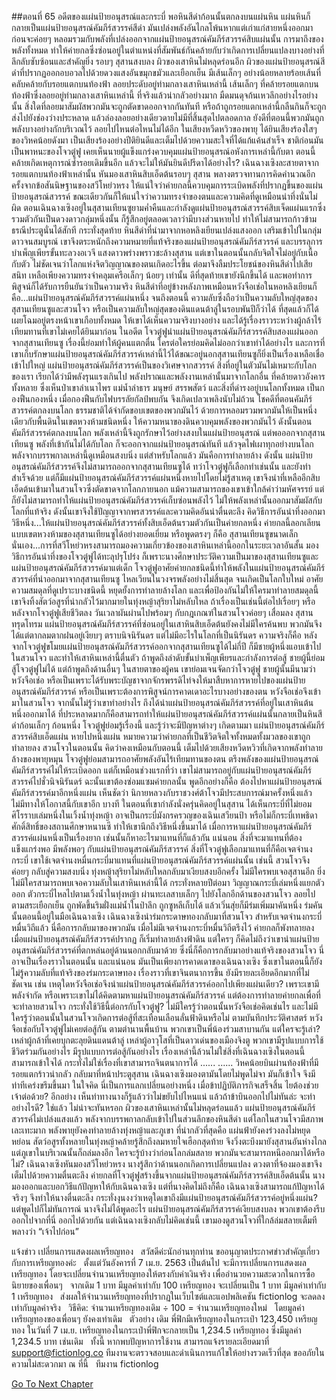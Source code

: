 ##ตอนที่ 65 อดีตของแผ่นป้ายอนุสรณ์และกระบี่
พอหินสีดำก้อนนั้นตกลงบนแผ่นหิน แผ่นหินก็กลายเป็นแผ่นป้ายอนุสรณ์คัมภีร์สวรรค์สีดำ มันเปล่งพลังอันไกลโพ้นหากแต่เก่าแก่สายหนึ่งออกมา ก่อนจะค่อยๆ หลอมรวมกับพลังที่เปล่งออกจากแผ่นป้ายอนุสรณ์คัมภีร์สวรรค์สิบแผ่นนั้น การมาถึงของพลังทั้งหมด ทำให้ค่ายกลซึ่งซ่อนอยู่ในตำแหน่งที่สัมพันธ์กันคล้ายกับว่าเกิดการเปลี่ยนแปลงบางอย่างที่ลึกลับซับซ้อนและสำคัญยิ่ง
รอบๆ สุสานสงบลง ผิวของเสาหินไม่หลุดร่อนอีก ผิวของแผ่นป้ายอนุสรณ์สีดำที่ปรากฏออกอบอวลไปด้วยดวงแสงอันขมุกขมัวและเยือกเย็น มีเส้นเล็กๆ อย่างน้อยหลายร้อยเส้นที่คลับคล้ายกับรอยแตกบนท้องฟ้า ลอยประดับอยู่ท่ามกลางเสาหินเหล่านี้
เส้นเล็กๆ ที่คล้ายรอยแตกบนท้องฟ้าซึ่งลอยอยู่ท่ามกลางเสาหินเหล่านี้ ที่จริงแล้วน่ากลัวอย่างมาก มืดมนดุจก้นเหวลึกอย่างไรอย่างนั้น สิ่งใดที่ลอยมาสัมผัสพวกมันจะถูกตัดขาดออกจากกันทันที หรือถ้าถูกรอยแตกเหล่านี้กลืนกินก็จะถูกส่งไปยังช่องว่างประหลาด แล้วล่องลอยอย่างเดียวดายไม่มีที่สิ้นสุดไปตลอดกาล ยังดีที่ตอนนี้พวกมันถูกพลังบางอย่างกักบริเวณไว้ ลอยไปไหนต่อไหนไม่ได้อีก
ในเสียงหวีดหวิวของพายุ ได้ยินเสียงร้องใสๆ ของวิหคน้อยดังมา เป็นเสียงร้องอย่างปีติยินดีและเต็มไปด้วยความสะใจที่ได้แก้แค้นสำเร็จ ชาติก่อนมันเป็นพาหนะของโจวตู๋ฟู เคยเห็นนายผู้แข็งแกร่งควบคุมแผ่นป้ายอนุสรณ์อหังการเหล่านี้กับตา ตอนนี้คล้ายเกิดเหตุการณ์ซ้ำรอยเดิมขึ้นอีก แล้วจะไม่ให้มันยินดีปรีดาได้อย่างไร?
เฉินฉางเซิงละสายตาจากรอยแตกบนท้องฟ้าเหล่านั้น หันมองเสาหินสิบเอ็ดต้นรอบๆ สุสาน พลางตรวจทานการคิดคำนวณอีกครั้งจากข้อสันนิษฐานของสวีโหย่วหรง ให้แน่ใจว่าค่ายกลนี้ควบคุมการระเบิดพลังที่ปรากฏขึ้นของแผ่นป้ายอนุสรณ์สวรรค์ ขณะเดียวกันก็ให้แน่ใจว่าความทรงจำของตนและความคิดที่ดูเหมือนน่าทึ่งนั่นไม่ผิด
ตอนเฉินฉางเซิงอยู่ในสุสานเทียนซูยามค่ำคืนและกำลังดูแผ่นป้ายอนุสรณ์สวรรค์สิบเจ็ดแผ่นแรกซึ่งรวมตัวกันเป็นดวงดาวกลุ่มหนึ่งนั้น ก็รู้สึกอยู่ตลอดเวลาว่ามีบางส่วนหายไป ทำให้ไม่สามารถก้าวข้ามธรณีประตูนั่นได้สักที กระทั่งสุดท้าย หินสีดำที่นำมาจากหอหลิงเยียนเปล่งแสงออก เสริมเข้าไปในกลุ่มดาวจนสมบูรณ์ เขาจึงตระหนักถึงความหมายที่แท้จริงของแผ่นป้ายอนุสรณ์คัมภีร์สวรรค์ และบรรลุการบำเพ็ญเพียรขั้นทะลวงอเวจี
แสงดาวพร่างพราวชะล้างสุสาน แต่เขาในตอนนั้นกลับจิตใจไม่อยู่กับเนื้อกับตัว ไม่ชัดเจนว่าโลกแห่งจิตวิญญาณของตนเกิดอะไรขึ้น ต่อมาจึงลืมประโยชน์ของหินสีดำไปเสียสนิท เหลือเพียงความทรงจำคลุมเครือเล็กๆ น้อยๆ เท่านั้น ดีที่สุดท้ายเขายังนึกขึ้นได้ และพอทำการพิสูจน์ก็ได้รับการยืนยันว่าเป็นความจริง
หินสีดำที่อยู่ข้างหลังภาพเหมือนหวังจือเช่อในหอหลิงเยียนก็คือ...แผ่นป้ายอนุสรณ์คัมภีร์สวรรค์แผ่นหนึ่ง
จนถึงตอนนี้ ความลับซึ่งถือว่าเป็นความลับใหญ่สุดของสุสานเทียนซูและสวนโจว หรือเป็นความลับใหญ่สุดของดินแดนต้าลู่ในรอบพันปีก็ว่าได้ ที่สุดแล้วก็ได้เผยโฉมอยู่ตรงหน้าเขาเกือบทั้งหมด ให้เขาได้เห็นความจริงบางอย่าง และได้รู้เรื่องราวระหว่างผู้กล้าไร้เทียมทานที่เขาไม่เคยได้ยินมาก่อน
ในอดีต โจวตู๋ฟูนำแผ่นป้ายอนุสรณ์คัมภีร์สวรรค์สิบสองแผ่นออกจากสุสานเทียนซู เรื่องนี้ย่อมทำให้ผู้คนแตกตื่น ใครต่อใครย่อมคิดไม่ออกว่าเขาทำได้อย่างไร และการที่เขาเก็บรักษาแผ่นป้ายอนุสรณ์คัมภีร์สวรรค์เหล่านี้ไว้ได้ขณะอยู่นอกสุสานเทียนซูก็ยิ่งเป็นเรื่องเหลือเชื่อเข้าไปใหญ่
แผ่นป้ายอนุสรณ์คัมภีร์สวรรค์เป็นของวิเศษจากสวรรค์ สิ่งที่อยู่ในตัวมันไม่เหมาะกับโลกของเรา เรียกได้ว่ามีพลังรุนแรงเกินไป พลังปราณและพลังงานเหล่านั้นมาจากโลกอื่น ที่คล้ายดาวอังคารทั้งหลาย ซึ่งเห็นป่าเขาลำเนาไพร แม่น้ำลำธาร มนุษย์ สรรพสัตว์ และสิ่งที่ดำรงอยู่บนโลกทั้งหมด เป็นกองฟืนกองหนึ่ง
เมื่อกองฟืนกับไฟบรรลัยกัลป์พบกัน จึงเกิดเปลวเพลิงนับไม่ถ้วน โชคดีที่ตอนคัมภีร์สวรรค์ตกลงบนโลก ธรรมชาติได้จำกัดขอบเขตของพวกมันไว้ ด้วยการหลอมรวมพวกมันให้เป็นหนึ่งเดียวกับพื้นดินในเขตหวงห้ามชนิดหนึ่ง ให้ความหนาของดินควบคุมพลังของพวกมันไว้ ดังนั้นตอนคัมภีร์สวรรค์ตกลงบนโลก พลังเหล่านี้จึงถูกรักษาไว้อย่างสงบในแผ่นป้ายอนุสรณ์ แต่พอออกจากสุสานเทียนซู พลังที่เข้ากันไม่ได้กับโลก ก็จะออกจากแผ่นป้ายอนุสรณ์ทันที แล้วจุดไฟเผาทุกอย่างบนโลก พลังจากบรรพกาลเหล่านี้ดูเหมือนสงบนิ่ง แต่สำหรับโลกแล้ว มันคือการทำลายล้าง
ดังนั้น แผ่นป้ายอนุสรณ์คัมภีร์สวรรค์จึงไม่สามารถออกจากสุสานเทียนซูได้
ทว่าโจวตู๋ฟูก็เลือกทำเช่นนั้น และยังทำสำเร็จด้วย แต่ก็มีแผ่นป้ายอนุสรณ์คัมภีร์สวรรค์แผ่นหนึ่งหายไปโดยไม่รู้สาเหตุ เขาจึงนำที่เหลืออีกสิบเอ็ดต้นเข้ามาในสวนโจวซึ่งตัดขาดจากโลกภายนอก แม้ความสามารถของเขาเข้าใกล้คำว่ามหัศจรรย์ แต่ก็ยังไม่สามารถทำให้แผ่นป้ายอนุสรณ์คัมภีร์สวรรค์เก็บซ่อนพลังไว้ ไม่ให้พลังเหล่านั้นออกมาสัมผัสกับโลกที่แท้จริง ดังนั้นเขาจึงใช้ปัญญาจากพรสวรรค์และความคิดอันน่าตื่นตะลึง คิดวิธีการอันน่าทึ่งออกมาวิธีหนึ่ง...ให้แผ่นป้ายอนุสรณ์คัมภีร์สวรรค์ทั้งสิบเอ็ดต้นรวมตัวกันเป็นค่ายกลหนึ่ง
ค่ายกลนี้ลอกเลียนแบบเขตหวงห้ามของสุสานเทียนซูได้อย่างยอดเยี่ยม หรือพูดตรงๆ ก็คือ สุสานเทียนซูขนาดเล็กนั่นเอง...การที่สวีโหย่วหรงสามารถมองความเกี่ยวข้องของเสาหินเหล่านี้ออกในระยะเวลาอันสั้น มองวิธีการอันน่าทึ่งของโจวตู๋ฟูได้ทะลุปรุโปร่ง ก็เพราะนางศึกษาประวัติความเป็นมาของสุสานเทียนซูและแผ่นป้ายอนุสรณ์คัมภีร์สวรรค์มาแต่เด็ก
โจวตู๋ฟูอาศัยค่ายกลชนิดนี้ทำให้พลังในแผ่นป้ายอนุสรณ์คัมภีร์สวรรค์ที่นำออกมาจากสุสานเทียนซู ไหลเวียนในวงจรพลังอย่างไม่สิ้นสุด จนเกิดเป็นโลกใบใหม่ อาศัยความสมดุลที่ดูเปราะบางชนิดนี้ หยุดยั้งการทำลายล้างโลก และเพื่อป้องกันไม่ให้ใครมาทำลายสมดุลนี้ เขาจึงทิ้งสัตว์อสูรที่น่ากลัวไว้มากมายในทุ่งหญ้าสุริยาไม่หลับใหล
ถ้าเรื่องเป็นเช่นนี้ต่อไปเรื่อยๆ หรือหลังจากโจวตู๋ฟูเสียชีวิตลง วันเวลาผันผ่านไปพร้อมๆ กับกฎเกณฑ์ในสวนโจวค่อยๆ เสื่อมลง สุสานทรุดโทรม แผ่นป้ายอนุสรณ์คัมภีร์สวรรค์ที่ซ่อนอยู่ในเสาหินสิบเอ็ดต้นยังคงไม่มีใครค้นพบ พวกมันจึงได้แต่ตากลมตากฝนอยู่เงียบๆ ตราบนิจนิรันดร
แต่ไม่มีอะไรในโลกที่เป็นนิรันดร ความจริงก็คือ หลังจากโจวตู๋ฟูขโมยแผ่นป้ายอนุสรณ์คัมภีร์สวรรค์ออกจากสุสานเทียนซูได้ไม่กี่ปี ก็มีชายผู้หนึ่งแอบเข้าไปในสวนโจว และทำให้เสาหินเหล่านี้ตื่นตัว ถ้าพูดถึงลำดับขั้นบำเพ็ญเพียรและกำลังการต่อสู้ ชายผู้นี้ย่อมสู้โจวตู๋ฟูไม่ได้ แต่ถ้าพูดถึงด้านอื่นๆ ในสายตาของผู้คน เขาย่อมเจนจัดกว่าโจวตู๋ฟู
ชายผู้นั้นมีนามว่า หวังจือเช่อ
หรือเป็นเพราะได้รับพระบัญชาจากจักรพรรดิไท่จงให้มาสืบหาการหายไปของแผ่นป้ายอนุสรณ์คัมภีร์สวรรค์ หรือเป็นเพราะต้องการพิสูจน์การคาดเดาอะไรบางอย่างของตน หวังจือเช่อจึงเข้ามาในสวนโจว จากนั้นไม่รู้ว่าเขาทำอย่างไร ถึงได้นำแผ่นป้ายอนุสรณ์คัมภีร์สวรรค์ที่อยู่ในเสาหินต้นหนึ่งออกมาได้ ที่ประหลาดมากก็คือสามารถทำให้แผ่นป้ายอนุสรณ์คัมภีร์สวรรค์แผ่นนั้นกลายเป็นหินสีดำก้อนเล็กๆ ก้อนหนึ่ง
โจวตู๋ฟูย่อมรู้เรื่องนี้ และรู้ว่าจะมีปัญหาต่างๆ เกิดตามมา
แผ่นป้ายอนุสรณ์คัมภีร์สวรรค์สิบเอ็ดแผ่น หายไปหนึ่งแผ่น หมายความว่าค่ายกลที่เป็นชีวิตจิตใจทั้งหมดทั้งมวลของเขาถูกทำลายลง
สวนโจวในตอนนั้น คิดว่าคงเหมือนกับตอนนี้ เต็มไปด้วยเสียงหวีดหวิวที่เกิดจากพลังทำลายล้างของพายุหมุน
โจวตู๋ฟูย่อมสามารถอาศัยพลังอันไร้เทียมทานของตน ตรึงพลังของแผ่นป้ายอนุสรณ์คัมภีร์สวรรค์ไม่ให้ระเบิดออก แต่ก็เหมือนช่วงแรกที่ว่า เขาไม่สามารถอยู่กับแผ่นป้ายอนุสรณ์คัมภีร์สวรรค์ไปชั่วนิจนิรันดร์ ฉะนั้นเขาต้องซ่อมแซมค่ายกลนั้น พูดอีกอย่างก็คือ ต้องไปหาแผ่นป้ายอนุสรณ์คัมภีร์สวรรค์มาอีกหนึ่งแผ่น
เห็นชัดว่า นิกายหลวงกับราชวงศ์ต้าโจวมีประสบการณ์มาครั้งหนึ่งแล้ว ไม่มีทางให้โอกาสนี้กับเขาอีก บางที ในตอนที่เขากำลังนั่งครุ่นคิดอยู่ในสุสาน ได้เห็นกระบี่ที่ไม่ยอมศิโรราบเล่มหนึ่งในเวิ้งน้ำทุ่งหญ้า อาจเป็นกระบี่มังกรครวญของเฉินเสวียนป้า หรือไม่ก็กระบี่เทพธิดาศักดิ์สิทธิ์ของสถานศึกษาหนานซี ทำให้เขานึกถึงวิธีหนึ่งขึ้นมาได้
เมื่อการหาแผ่นป้ายอนุสรณ์คัมภีร์สวรรค์แผ่นหนึ่งเป็นเรื่องยาก เช่นนั้นก็หาอะไรมาแทนที่ก็แล้วกัน
แน่นอน สิ่งที่จะมาแทนที่ต้องแข็งแกร่งพอ มีพลังพอๆ กับแผ่นป้ายอนุสรณ์คัมภีร์สวรรค์
สิ่งที่โจวตู๋ฟูเลือกมาแทนที่ก็คือเจตจำนงกระบี่
เขาใช้เจตจำนงหมื่นกระบี่มาแทนที่แผ่นป้ายอนุสรณ์คัมภีร์สวรรค์แผ่นนั้น
เช่นนี้ สวนโจวจึงค่อยๆ กลับสู่ความสงบนิ่ง
ทุ่งหญ้าสุริยาไม่หลับใหลกลับมาเงียบสงบอีกครั้ง
ไม่มีใครพบเจอสุสานอีก ยิ่งไม่มีใครสามารถพบเจอความลับในเสาหินเหล่านี้ได้
กระทั่งหลายปีต่อมา วิญญาณกระบี่เล่มหนึ่งแยกตัวออก ตัวกระบี่ไหลไปตามเวิ้งน้ำในทุ่งหญ้า ผ่านทะเลสาบเล็กๆ ไปยังโลกอีกด้านของสวนโจว ลอยไปตามสระเยือกเย็น ถูกพัดขึ้นริมฝั่งแม่น้ำในป่าลึก ถูกซูหลีเก็บได้ แล้วเวิ่นสุ่ยก็มีร่มเพิ่มมาคันหนึ่ง ร่มคันนั้นตอนนี้อยู่ในมือเฉินฉางเซิง
เฉินฉางเซิงนำร่มกระดาษทองกลับมาที่สวนโจว สำหรับเจตจำนงกระบี่หมื่นวิถีแล้ว นี่คือการกลับมาของพวกมัน เมื่อไม่มีเจตจำนงกระบี่หมื่นวิถีตรึงไว้ ค่ายกลก็พังทลายลง เมื่อแผ่นป้ายอนุสรณ์คัมภีร์สวรรค์ปรากฏ ก็เริ่มทำลายล้างฟ้าดิน แต่ใครๆ ก็คิดไม่ถึงว่าเขานำแผ่นป้ายอนุสรณ์คัมภีร์สวรรค์ที่ตกหล่นอยู่ด้านนอกกลับมาด้วย ซึ่งนี่ก็คือการกลับมาอย่างแท้จริงของสวนโจว
นี่อาจเป็นเรื่องราวในตอนนั้น และแน่นอน มันเป็นเพียงการคาดเดาของเฉินฉางเซิง ซึ่งเขาในตอนนี้ก็ยังไม่รู้ความลับที่แท้จริงของร่มกระดาษทอง เรื่องราวที่เขาจินตนาการขึ้น ยังมีรายละเอียดอีกมากที่ไม่ชัดเจน เช่น เหตุใดหวังจือเช่อจึงนำแผ่นป้ายอนุสรณ์คัมภีร์สวรรค์ออกไปเพียงแผ่นเดียว? เพราะเขามีพลังจำกัด หรือเพราะเขาไม่ได้คิดตามหาแผ่นป้ายอนุสรณ์คัมภีร์สวรรค์ แต่ต้องการทำลายค่ายกลเพื่อที่จะทำลายสวนโจว กระทั่งใช้วิธีนี้ต่อกรกับโจวตู๋ฟู?
ไม่มีใครรู้ว่าตอนนั้นหวังจือเช่อคิดเช่นไร และไม่มีใครรู้ว่าตอนนั้นในสวนโจวเกิดการต่อสู้ที่สะเทือนเลือนลั่นฟ้าดินหรือไม่ ตามบันทึกประวัติศาสตร์ หวังจือเช่อกับโจวตู๋ฟูไม่เคยต่อสู้กัน ตามตำนานพื้นบ้าน พวกเขาเป็นพี่น้องร่วมสาบานกัน แต่ใครจะรู้เล่า? เหล่าผู้กล้าที่เคยบุกตะลุยดินแดนต้าลู่ เหล่าผู้อาวุโสที่เป็นดาวเด่นของเมืองจิงตู พวกเขามีรูปแบบการใช้ชีวิตร่วมกันอย่างไร มีรูปแบบการต่อสู้กันอย่างไร เรื่องเหล่านี้ล้วนไม่ใช่สิ่งที่เฉินฉางเซิงในตอนนี้สามารถเข้าใจได้ กระทั่งไม่ใช่เรื่องที่เขาสามารถจินตนาการได้
......
......
วิหคน้อยบินผ่านท้องฟ้าที่มีรอยแตกร้าวน่ากลัว กลับมาที่หน้าประตูสุสาน
เฉินฉางเซิงมองตามันโดยไม่พูดไม่จา มันก็เข้าใจ จึงมีท่าทีเคร่งขรึมขึ้นมา ในใจคิด นี่เป็นการแลกเปลี่ยนอย่างหนึ่ง เมื่อข้าปฏิบัติภารกิจเสร็จสิ้น ไยต้องช่วยเจ้าต่อด้วย? อีกอย่าง เห็นท่าทางนางก็รู้แล้วว่าไม่ขยับไปไหนแน่ แล้วถ้าข้าบินออกไปไม่ทันล่ะ จะทำอย่างไรดี? ใช่แล้ว ไม่น่าจะทันหรอก
ผิวของเสาหินเหล่านั้นไม่หลุดร่อนแล้ว แผ่นป้ายอนุสรณ์คัมภีร์สวรรค์ไม่เปล่งแสงแล้ว พลังจากบรรพกาลกลับเข้าไปในส่วนลึกของหินสีดำ แต่โลกในสวนโจวมีสภาพเละเทะมาก พลังพายุยังคงทำลายล้างทุ่งหญ้าและภูเขา ที่น่ากลัวที่สุดคือ แผ่นฟ้ายังคงร่วงลงไม่หยุดหย่อน สัตว์อสูรทั้งหลายในทุ่งหญ้าคล้ายรู้สึกถึงลมหายใจเฮือกสุดท้าย จึงวิ่งตะบึงมายังสุสานอันห่างไกล แต่ภูเขาในบริเวณนั้นก็ถล่มลงอีก ใครจะรู้บ้างว่าก่อนโลกล่มสลาย พวกมันจะสามารถหนีออกมาได้หรือไม่?
เฉินฉางเซิงหันมองสวีโหย่วหรง
นางรู้สึกว่าด้านนอกเกิดการเปลี่ยนแปลง ดวงตาที่จ้องมองเขาจึงเต็มไปด้วยความตื่นตะลึง
ค่ายกลที่โจวตู๋ฟูสร้างขึ้นจากแผ่นป้ายอนุสรณ์คัมภีร์สวรรค์สิบเอ็ดต้นนั้น นางมองออกและบอกวิธีแก้ปัญหาให้กับเฉินฉางเซิง แต่ที่นางคิดไม่ถึงก็คือ เฉินฉางเซิงสามารถแก้ปัญหาได้จริงๆ จึงทำให้นางตื่นตะลึง กระทั่งงุนงงว่าเหตุใดเขาถึงมีแผ่นป้ายอนุสรณ์คัมภีร์สวรรค์อยู่หนึ่งแผ่น? แต่พูดไปก็ไม่ทันการณ์ นางจึงไม่ได้พูดอะไร
แผ่นป้ายอนุสรณ์คัมภีร์สวรรค์เงียบสงบลง พวกเขาต้องรีบออกไปจากที่นี่ ออกไปด้วยกัน
แต่เฉินฉางเซิงกลับไม่คิดเช่นนี้ เขามองดูสวนโจวที่ใกล้ล่มสลายเต็มที พลางว่า “เจ้าไปก่อน”



แจ้งข่าว เปลี่ยนการแสดงผลเหรียญทอง
 
สวัสดีค่ะนักอ่านทุกท่าน
ขออนุญาตประกาศข่าวสำคัญเกี่ยวกับการเหรียญทองค่ะ
 
ตั้งแต่วันอังคารที่ 7 เม.ย. 2563 เป็นต้นไป
จะมีการเปลี่ยนการแสดงผลเหรียญทอง
โดยจะเปลี่ยนจำนวนเหรียญทองให้ตรงกับค่าเงินจริง เพื่ออำนวยความสะดวกในการซื้อนิยายของเพื่อนๆ
 
จากเดิม 1 บาท มีมูลค่าเท่ากับ 100 เหรียญทอง
จะเปลี่ยนเป็น 1 บาท มีมูลค่าเท่ากับ 1 เหรียญทอง
 
ส่งผลให้จำนวนเหรียญทองที่ปรากฏในเว็บไซต์และแอปพลิเคชัน fictionlog จะลดลงเท่ากับมูลค่าจริง
 
วิธีคิด: จำนวนเหรียญทองเดิม ÷ 100 = จำนวนเหรียญทองใหม่
 
โดยมูลค่าเหรียญทองของเพื่อนๆ ยังคงเท่าเดิม
 
ตัวอย่าง
เดิม พี่ฟิกมีเหรียญทองในกระเป๋า 123,450 เหรียญทอง
ในวันที่ 7 เม.ย. เหรียญทองในกระเป๋าพี่ฟิกจะกลายเป็น 1,234.5 เหรียญทอง ซึ่งมีมูลค่า 1,234.5 บาท เช่นเดิม
 
ทั้งนี้ หากพบปัญหาการใช้งาน สามารถแจ้งรายละเอียดมาที่ support@fictionlog.co
ทีมงานจะตรวจสอบและดำเนินการแก้ไขให้อย่างรวดเร็วที่สุด
ขออภัยในความไม่สะดวกมา ณ ที่นี้
 
ทีมงาน fictionlog


[Go To Next Chapter]( ./352.md)